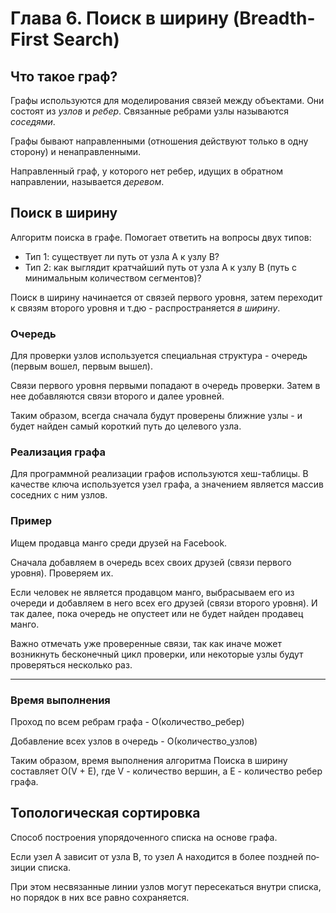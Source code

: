 # Глава 6. Поиск в ширину (Breadth-First Search)

## Что такое граф?

Графы используются для моделирования связей между объектами. Они состоят из *узлов* и *ребер*. Связанные ребрами узлы называются *соседями*.

Графы бывают направленными (отношения действуют только в одну сторону) и ненаправленными.

Направленный граф, у которого нет ребер, идущих в обратном направлении, называется *деревом*.

## Поиск в ширину

Алгоритм поиска в графе. Помогает ответить на вопросы двух типов:

* Тип 1: существует ли путь от узла А к узлу В?
* Тип 2: как выглядит кратчайший путь от узла А к узлу В (путь с минимальным количеством сегментов)?

Поиск в ширину начинается от связей первого уровня, затем переходит к связям второго уровня и т.дю - распространяется *в ширину*.

### Очередь

Для проверки узлов используется специальная структура - очередь (первым вошел, первым вышел).

Связи первого уровня первыми попадают в очередь проверки. Затем в нее добавляются связи второго и далее уровней.

Таким образом, всегда сначала будут проверены ближние узлы - и будет найден самый короткий путь до целевого узла.

### Реализация графа

Для программной реализации графов используются хеш-таблицы. В качестве ключа используется узел графа, а значением является массив соседних с ним узлов.

### Пример

Ищем продавца манго среди друзей на Facebook.

Сначала добавляем в очередь всех своих друзей (связи первого уровня). Проверяем их.

Если человек не является продавцом манго, выбрасываем его из очереди и добавляем в него всех его друзей (связи второго уровня). И так далее, пока очередь не опустеет или не будет найден продавец манго.

Важно отмечать уже проверенные связи, так как иначе может возникнуть бесконечный цикл проверки, или некоторые узлы будут проверяться несколько раз.

***

### Время выполнения

Проход по всем ребрам графа - O(количество_ребер)

Добавление всех узлов в очередь - O(количество_узлов)

Таким образом, время выполнения алгоритма Поиска в ширину составляет O(V + E),
где V - количество вершин, а E - количество ребер графа.

## Топологическая сортировка

Способ построения упорядоченного списка на основе графа.

Если узел А зависит от узла В, то узел А находится в более поздней по­зиции списка.

При этом несвязанные линии узлов могут пересекаться внутри списка, но порядок в них все равно сохраняется.